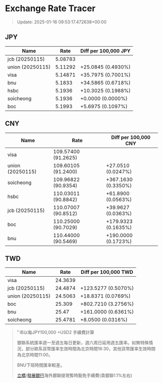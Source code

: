 # Exchange Rate Tracer

> Update: 2025-01-16 09:53:17.472638+00:00

## JPY

| Name             |    Rate | Diff per 100,000 JPY   |
|------------------|---------|------------------------|
| jcb (20250115)   | 5.08783 |                        |
| union (20250115) | 5.11292 | +25.0845 (0.4930%)     |
| visa             | 5.14871 | +35.7975 (0.7001%)     |
| bnu              | 5.1833  | +34.5865 (0.6718%)     |
| hsbc             | 5.1936  | +10.3025 (0.1988%)     |
| soicheong        | 5.1936  | +0.0000 (0.0000%)      |
| boc              | 5.1993  | +5.6975 (0.1097%)      |

## CNY

| Name             | Rate                | Diff per 100,000 CNY   |
|------------------|---------------------|------------------------|
| visa             | 109.57400	(91.2625) |                        |
| union (20250115) | 109.60105	(91.2400) | +27.0510 (0.0247%)     |
| soicheong        | 109.96822	(90.9354) | +367.1630 (0.3350%)    |
| hsbc             | 110.03011	(90.8842) | +61.8900 (0.0563%)     |
| jcb (20250115)   | 110.07007	(90.8512) | +39.9627 (0.0363%)     |
| boc              | 110.25000	(90.7029) | +179.9323 (0.1635%)    |
| bnu              | 110.44000	(90.5469) | +190.0000 (0.1723%)    |

## TWD

| Name             |    Rate | Diff per 100,000 TWD   |
|------------------|---------|------------------------|
| visa             | 24.3639 |                        |
| jcb (20250115)   | 24.4874 | +123.5277 (0.5070%)    |
| union (20250115) | 24.5063 | +18.8371 (0.0769%)     |
| boc              | 25.309  | +802.7210 (3.2756%)    |
| bnu              | 25.47   | +161.0000 (0.6361%)    |
| soicheong        | 25.4781 | +8.0500 (0.0316%)      |


> ¹ IB以每JPY100,000 +USD2 手續費計算
>
> 銀聯系統匯率週一至週五每日更新，週六周日延用週五匯率。如無特殊情況，部分歐系貨幣匯率生效時間為北京時間16:30，其他貨幣匯率生效時間為北京時間11:00。
>
> BNU下班時間匯率較差。
>
> [立橋](https://www.wlbank.com.mo/uploads/ueditor/file/20181211/1544536513900230.pdf)/[發展銀行](https://www.mdb.com.mo/Service_Charges_20230728.pdf)海外銀聯提現暫時豁免手續費(貴銀聯1.1%左右)

